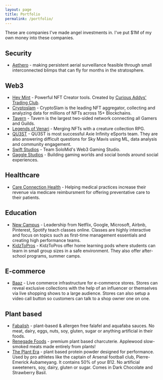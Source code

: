 ```yaml
---
layout: page
title: Portfolio
permalink: /portfolio/
---
```


These are companies I've made angel investments in. I've put $1M of my own money into these companies.

## Security

- [Aethero](https://aethero.com/) - making persistent aerial surveillance feasible through small interconnected blimps that can fly for months in the stratosphere. 

## Web3

- [Hey Mint](https://www.heymint.xyz/) - Powerful NFT Creator tools. Created by [Curious Addys' Trading Club](https://curiousaddys.com/).
- [Cryptoslam](https://cryptoslam.io/) - CryptoSlam is the leading NFT aggregator, collecting and analyzing data for millions of NFTs across 15+ Blockchains. 
- [Tavern](https://tavern.space/) - Tavern is the largest two-sided network connecting all Gamers and Guilds.
- [Legends of Venari](https://legendsofvenari.com/) - Merging NFTs with a creature collection RPG.
- [QU3ST](https://twitter.com/QU3ST_io/) - QU3ST is most successful Axie Infinity eSports team. They are also answering difficult questions for Sky Mavis using ML, data analysis and community engagement.
- [Swift Studios](http://www.solomid.net/) - Team SoloMid's Web3 Gaming Studio.
- [Gaggle Studios](https://gaggle.fun/) - Building gaming worlds and social bonds around social experiences.

## Healthcare

- [Care Connection Health](https://www.careconnectionhealth.com) - Helping medical practices increase their revenue via medicare reimbursment for offering preventative care to their patients. 

## Education

- [New Campus](https://newcampus.co) - Leadership from Netflix, Google, Microsoft, Airbnb, Pinterest, Spotify teach classes online. Classes are highly interactive and focus on topics such as first-time management essentials and creating high performance teams.
- [KidzToPros](https://www.kidztopros.com) - KidzToPros offer home learning pods where students can learn in small group sizes in a safe environment. They also offer after-school programs, summer camps. 

## E-commerce

- [Baaz](https://baaz.live/) - Live commerce infrastructure for e-commerce stores. Stores can reveal exclusive collections with the help of an influencer or themselves via live shopping shows to a large audience. Stores can also setup a video call button so customers can talk to a shop owner one on one.


## Plant based

- [Fabalish](https://www.fabalish.com) - plant-based & allergen free falafel and aquafaba sauces. No meat, dairy, eggs, nuts, soy, gluten, sugar or anything artificial in their foods.
- [Renegade Foods](https://renegadefoods.com/) - premium plant based charcuterie. Applewood slow-smoked meats made entirely from plants!
- [The Plant Era](https://theplantera.com) - plant based protein powder designed for performance. Used by pro athletes like the captain of Arsenal football club, Pierre-Emerick Aubameyang. It contains 50% of your B12. No artificial sweeteners, soy, dairy, gluten or sugar. Comes in Dark Chocolate and Strawberry Basil.
